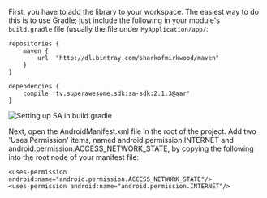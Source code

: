 First, you have to add the library to your workspace. The easiest way to do this is to use Gradle; just include the following in your module's `build.gradle` file (usually the file under `MyApplication/app/`:

```
repositories {
    maven {
        url  "http://dl.bintray.com/sharkofmirkwood/maven"
    }
}

dependencies {
    compile 'tv.superawesome.sdk:sa-sdk:2.1.3@aar'
}
```

![](img/android_gradle_setup.png "Setting up SA in build.gradle")

Next, open the AndroidManifest.xml file in the root of the project. Add two 'Uses Permission' items, named android.permission.INTERNET and android.permission.ACCESS_NETWORK_STATE, by copying the following into the root node of your manifest file:

```
<uses-permission android:name="android.permission.ACCESS_NETWORK_STATE"/>
<uses-permission android:name="android.permission.INTERNET"/>
```